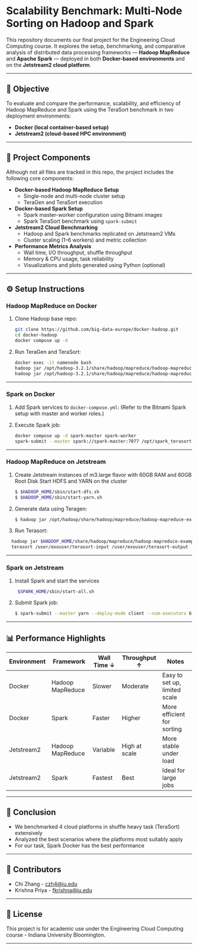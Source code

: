 # Scalability Benchmark: Multi-Node Sorting on Hadoop and Spark

This repository documents our final project for the Engineering Cloud Computing course. It explores the setup, benchmarking, and comparative analysis of distributed data processing frameworks — **Hadoop MapReduce** and **Apache Spark** — deployed in both **Docker-based environments** and on the **Jetstream2 cloud platform**.

---

## 📌 Objective

To evaluate and compare the performance, scalability, and efficiency of Hadoop MapReduce and Spark using the TeraSort benchmark in two deployment environments:
- **Docker (local container-based setup)**
- **Jetstream2 (cloud-based HPC environment)**

---

## 🧱 Project Components

Although not all files are tracked in this repo, the project includes the following core components:

- **Docker-based Hadoop MapReduce Setup**
  - Single-node and multi-node cluster setup
  - TeraGen and TeraSort execution
- **Docker-based Spark Setup**
  - Spark master-worker configuration using Bitnami images
  - Spark TeraSort benchmark using `spark-submit`
- **Jetstream2 Cloud Benchmarking**
  - Hadoop and Spark benchmarks replicated on Jetstream2 VMs
  - Cluster scaling (1–6 workers) and metric collection
- **Performance Metrics Analysis**
  - Wall time, I/O throughput, shuffle throughput
  - Memory & CPU usage, task reliability
  - Visualizations and plots generated using Python (optional)

---

## ⚙️ Setup Instructions

### Hadoop MapReduce on Docker

1. Clone Hadoop base repo:
   ```bash
   git clone https://github.com/big-data-europe/docker-hadoop.git
   cd docker-hadoop
   docker compose up -d
   ```

2. Run TeraGen and TeraSort:
   ```bash
   docker exec -it namenode bash
   hadoop jar /opt/hadoop-3.2.1/share/hadoop/mapreduce/hadoop-mapreduce-examples-3.2.1.jar teragen 10000000 /input
   hadoop jar /opt/hadoop-3.2.1/share/hadoop/mapreduce/hadoop-mapreduce-examples-3.2.1.jar terasort /input /output
   ```

---

### Spark on Docker

1. Add Spark services to `docker-compose.yml`:
   (Refer to the Bitnami Spark setup with master and worker roles.)

2. Execute Spark job:
   ```bash
   docker compose up -d spark-master spark-worker
   spark-submit --master spark://spark-master:7077 /opt/spark_terasort.py
   ```

---

### Hadoop MapReduce on Jetstream

1. Create Jetstream instances of m3.large flavor with 60GB RAM and 60GB Root Disk
   Start HDFS and YARN on the cluster
   ```bash
   $ $HADOOP_HOME/sbin/start-dfs.sh
   $ $HADOOP_HOME/sbin/start-yarn.sh
   ```
   
2. Generate data using Teragen:
   ```bash
   $ hadoop jar /opt/hadoop/share/hadoop/mapreduce/hadoop-mapreduce-examples-*.jar teragen 10000000 /input
   ```
   
3. Run Terasort:
 ```bash
   hadoop jar $HADOOP_HOME/share/hadoop/mapreduce/hadoop-mapreduce-examples-*.jar \
   terasort /user/exouser/terasort-input /user/exouser/terasort-output
 ```

---

### Spark on Jetstream

1. Install Spark and start the services
   ```bash
    $SPARK_HOME/sbin/start-all.sh


3. Submit Spark job:
   ```bash
   $ spark-submit --master yarn --deploy-mode client --num-executors 6 --executor-cores 2 --executor-memory 1G /home/exouser/spark_terasort.py

   ```

---

## 📊 Performance Highlights

| Environment  | Framework        | Wall Time ↓ | Throughput ↑ | Notes |
|--------------|------------------|-------------|---------------|-------|
| Docker       | Hadoop MapReduce | Slower      | Moderate      | Easy to set up, limited scale |
| Docker       | Spark            | Faster      | Higher        | More efficient for sorting |
| Jetstream2   | Hadoop MapReduce | Variable    | High at scale | More stable under load |
| Jetstream2   | Spark            | Fastest     | Best          | Ideal for large jobs |

---

## 📌 Conclusion

 - We benchmarked 4 cloud platforms in shuffle heavy task (TeraSort) extensively
 - Analyzed the best scenarios where the platforms most suitably apply
 - For our task, Spark Docker has the best performance
---

## 👥 Contributors

- Chi Zhang - czh4@iu.edu
- Krishna Priya - fkrishna@iu.edu

---

## 📄 License

This project is for academic use under the Engineering Cloud Computing course - Indiana University Bloomington.

---
